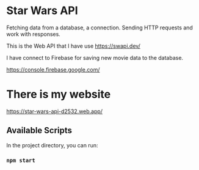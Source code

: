 # Star Wars API

Fetching data from a database, a connection. Sending HTTP requests and work with responses.

This is the Web API that I have use https://swapi.dev/

I have connect to Firebase for saving new movie data to the database.

https://console.firebase.google.com/

# There is my website

https://star-wars-api-d2532.web.app/

## Available Scripts

In the project directory, you can run:

### `npm start`
